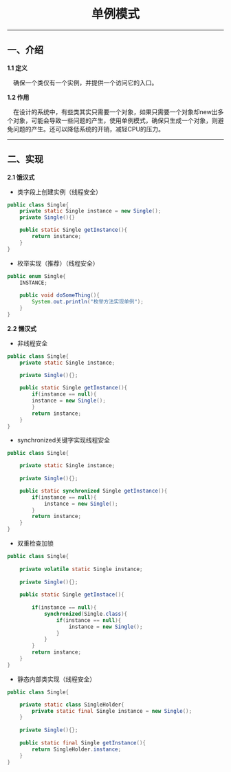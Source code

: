 # <center>单例模式</center>

---
## 一、介绍

**1.1 定义**

&emsp;确保一个类仅有一个实例，并提供一个访问它的入口。


**1.2 作用**

&emsp;在设计的系统中，有些类其实只需要一个对象，如果只需要一个对象却new出多个对象，可能会导致一些问题的产生，使用单例模式，确保只生成一个对象，则避免问题的产生。还可以降低系统的开销，减轻CPU的压力。

---
## 二、实现


**2.1 饿汉式**

* 类字段上创建实例（线程安全）
```Java
public class Single{
    private static Single instance = new Single();
    private Single(){}

    public static Single getInstance(){
        return instance;
    }
}
```

* 枚举实现（推荐）（线程安全）
```Java
public enum Single{
    INSTANCE;
  
    public void doSomeThing(){
        System.out.println("枚举方法实现单例");
    }
}
```


**2.2 懒汉式**

* 非线程安全
```Java
public class Single{
    private static Single instance;
  
    private Single(){};

    public static Single getInstance(){
        if(instance == null){
        instance = new Single();
        }
        return instance;
    }
}
```

* synchronized关键字实现线程安全
```Java
public class Single{

    private static Single instance;
  
    private Single(){};

    public static synchronized Single getInstance(){
        if(instance == null){
            instance = new Single();
        }
        return instance;
    }
}
```

* 双重检查加锁
```Java
public class Single{
  
    private volatile static Single instance;
  
    private Single(){};
 
    public static Single getInstace(){
    
        if(instance == null){
            synchronized(Single.class){
                if(instance == null){
                    instance = new Single();
                }
            }
        }
        return instance;
    }
}
```


* 静态内部类实现（线程安全）
```Java
public class Single{

    private static class SingleHolder{
        private static final Single instance = new Single();
    }
  
    private Single(){};
  
    public static final Single getInstance(){
        return SingleHolder.instance;
    }
}
```